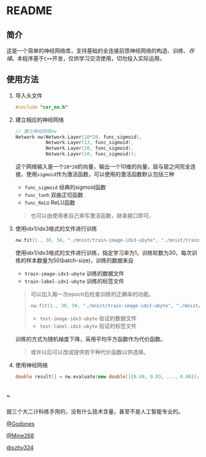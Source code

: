 # README

## 简介

这是一个简单的神经网络库，支持基础的全连接前馈神经网络的构造、训练、*存储*。本程序基于`C++`开发，仅供学习交流使用，切勿投入实际运用。

## 使用方法

1. 导入头文件

   ```cpp
   #include "cxr_nn.h"
   ```

2. 建立相应的神经网络

   ```cpp
   // 建立神经网络nw
   Network nw(Network.Layer(28*28, func_sigmoid),
              Network.Layer(13, func_sigmoid),
              Network.Layer(10, func_sigmoid),
              Network.Layer(10, func_sigmoid));
   ```

   这个网络输入是一个`28*28`的向量，输出一个10维的向量，层与层之间完全连接，使用`sigmoid`作为激活函数，可以使用的激活函数默认包括三种

   - `func_sigmoid` 经典的sigmoid函数
   - `func_tanh` 双曲正切函数
   - `func_ReLU` ReLU函数

   > 也可以由使用者自己来写激活函数，继承接口即可。

3. 使用idx1/idx3格式的文件进行训练

   ```cpp
   nw.fit(1., 30, 50, "./mnist/train-image-idx3-ubyte", "./mnist/train-label-idx1-ubyte");
   ```

   使用idx1/idx3格式的文件进行训练，指定学习率为1，训练轮数为30，每次训练的样本数量为50(batch-size)，训练的数据来自

   - `train-image-idx3-ubyte` 训练的数据文件
   - `train-label-idx1-ubyte` 训练的标签文件

   > 可以加入每一次epoch后检查训练的正确率的功能。
   >
   > ```cpp
   > nw.fit(1., 30, 50, "./mnist/train-image-idx3-ubyte", "./mnist/train-label-idx1-ubyte", "./mnist/test-image-idx3-ubyte", "./mnist/tes-label-idx1-ubyte");
   > ```
   >
   > - `test-image-idx3-ubyte` 验证的数据文件
   > - `test-label-idx1-ubyte` 验证的标签文件

   训练的方式为随机梯度下降，采用平均平方函数作为代价函数。

   > 或许以后可以改成提供若干种代价函数以供选择。

4. 使用神经网络

   ```cpp
   double result[] = nw.evaluate(new double[]{0.49, 0.03, ..., 0.00});
   ```


## -

就三个大二计科练手用的，没有什么技术含量，甚至不是人工智能专业的。

[@Godones](https://github.com/Godones)

[@Mine268](https://github.com/Mine268)

[@xzhy324](https://github.com/xzhy324)

